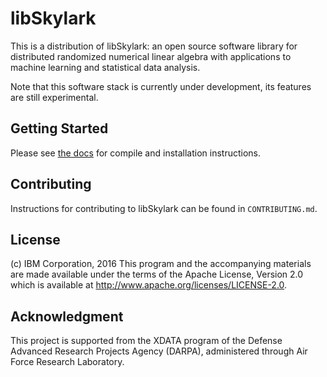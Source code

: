 # libSkylark

This is a distribution of libSkylark: an open source software library for
distributed randomized numerical linear algebra with applications to
machine learning and statistical data analysis.

Note that this software stack is currently under development, its features are
still experimental.


## Getting Started

Please see [the docs](http://xdata-skylark.github.io/libskylark/)
for compile and installation instructions.


## Contributing

Instructions for contributing to libSkylark can be found in `CONTRIBUTING.md`.


## License

(c) IBM Corporation, 2016
This program and the accompanying materials are made available
under the terms of the Apache License, Version 2.0 which is available at
http://www.apache.org/licenses/LICENSE-2.0.


## Acknowledgment

This project is supported from the XDATA program of the Defense
Advanced Research Projects Agency (DARPA), administered through Air Force
Research Laboratory.

